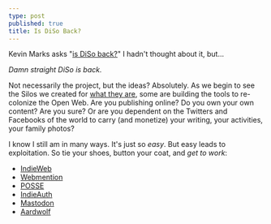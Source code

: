 ```yaml
---
type: post
published: true
title: Is DiSo Back?
---
```

Kevin Marks asks "[is DiSo back?](http://known.kevinmarks.com/2017/diso-is-back-im-wearing-my-social-graph-foo-camp)" I hadn't thought about it, but...

*Damn straight DiSo is back.*

Not necessarily the project, but the ideas? Absolutely. As we begin to see the Silos we created for [what they are](https://www.monkinetic.blog/the-revolution-will-be-federated.html), some are building the tools to re-colonize the Open Web. Are you publishing online? Do you own your own content? Are you sure? Or are you dependent on the Twitters and Facebooks of the world to carry (and monetize) your writing, your activities, your family photos?

I know I still am in many ways. It's just so *easy*. But easy leads to exploitation. So tie your shoes, button your coat, and *get to work*:

- [IndieWeb](https://indieweb.org)
- [Webmention](https://indieweb.org/Webmention)
- [POSSE](https://indieweb.org/POSSE)
- [IndieAuth](https://indieweb.org/IndieAuth)
- [Mastodon](http://joinmastodon.org)
- [Aardwolf](https://aardwolf.social)
